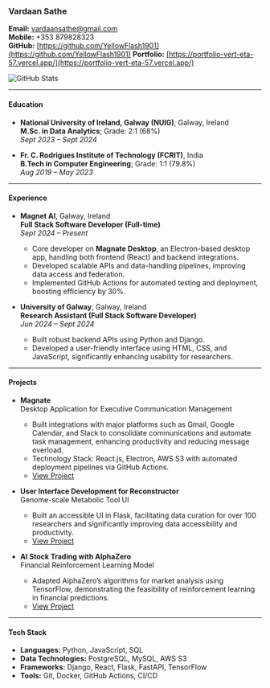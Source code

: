 ### Vardaan Sathe

**Email:** [vardaansathe@gmail.com](mailto:vardaansathe@gmail.com)  
**Mobile:** +353 879828323  
**GitHub:** [https://github.com/YellowFlash1901](https://github.com/YellowFlash1901)
**Portfolio:** [https://portfolio-vert-eta-57.vercel.app/](https://portfolio-vert-eta-57.vercel.app/)

![GitHub Stats](https://github-readme-stats.vercel.app/api?username=YellowFlash1901&count_private=true&include_all_commits=true&show_icons=true&theme=blue-green)

---

#### Education
- **National University of Ireland, Galway (NUIG)**, Galway, Ireland  
  **M.Sc. in Data Analytics**; Grade: 2:1 (68%)  
  *Sept 2023 – Sept 2024*

- **Fr. C. Rodrigues Institute of Technology (FCRIT)**, India  
  **B.Tech in Computer Engineering**; Grade: 1:1 (79.8%)  
  *Aug 2019 – May 2023*

---

#### Experience
- **Magnet AI**, Galway, Ireland  
  **Full Stack Software Developer (Full-time)**  
  *Sept 2024 – Present*  
  - Core developer on **Magnate Desktop**, an Electron-based desktop app, handling both frontend (React) and backend integrations.
  - Developed scalable APIs and data-handling pipelines, improving data access and federation.
  - Implemented GitHub Actions for automated testing and deployment, boosting efficiency by 30%.

- **University of Galway**, Galway, Ireland  
  **Research Assistant (Full Stack Software Developer)**  
  *Jun 2024 – Sept 2024*  
  - Built robust backend APIs using Python and Django.
  - Developed a user-friendly interface using HTML, CSS, and JavaScript, significantly enhancing usability for researchers.

---

#### Projects
- **Magnate**  
  Desktop Application for Executive Communication Management  
  - Built integrations with major platforms such as Gmail, Google Calendar, and Slack to consolidate communications and automate task management, enhancing productivity and reducing message overload.
  - Technology Stack: React.js, Electron, AWS S3 with automated deployment pipelines via GitHub Actions.
  - [View Project](https://magnatesoftware.com/)

- **User Interface Development for Reconstructor**  
  Genome-scale Metabolic Tool UI  
  - Built an accessible UI in Flask, facilitating data curation for over 100 researchers and significantly improving data accessibility and productivity.
  - [View Project](http://reconstructor.humanmetabolism.org/)

- **AI Stock Trading with AlphaZero**  
  Financial Reinforcement Learning Model  
  - Adapted AlphaZero’s algorithms for market analysis using TensorFlow, demonstrating the feasibility of reinforcement learning in financial predictions.
  - [View Project](https://github.com/YellowFlash1901/Thesis)

---

#### Tech Stack
- **Languages:** Python, JavaScript, SQL
- **Data Technologies:** PostgreSQL, MySQL, AWS S3
- **Frameworks:** Django, React, Flask, FastAPI, TensorFlow
- **Tools:** Git, Docker, GitHub Actions, CI/CD
